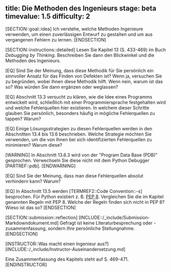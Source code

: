 title: Die Methoden des Ingenieurs
stage: beta
timevalue: 1.5
difficulty: 2
---
[SECTION::goal::idea]
Ich verstehe, welche Methoden Ingenieure verwenden, um einen zuverlässigen Entwurf zu gestalten
und um aus vergangenen Fehlern zu lernen.
[ENDSECTION]

[SECTION::instructions::detailed]
Lesen Sie Kapitel 13 (S. 433-469) im Buch _Debugging by Thinking_. 
Beschreiben Sie dann den Blickwinkel und die Methoden des Ingenieurs.

[EQ] Sind Sie der Meinung, dass diese Methodik für Sie persönlich
ein sinnvoller Ansatz für das Finden von Defekten ist?
Wenn ja, versuchen Sie zu begründen, wobei Ihnen diese Methodik hilft.
Wenn nein, warum ist das so? 
Was würden Sie dann ergänzen oder weglassen?

[EQ] Abschnitt 13.3 versucht zu klären, wie die Idee eines Programms entwickelt wird, 
schließlich mit einer Programmiersprache festgehalten wird 
und welche Fehlerquellen hier existieren.
In welchem dieser Schritte glauben Sie persönlich, 
besonders häufig in mögliche Fehlerquellen zu tappen?
Warum?

[EQ] Einige Lösungsstrategien zu diesen Fehlerquellen werden 
in den Abschnitten 13.4 bis 13.6 beschrieben.
Welche Strategie möchten Sie verwenden, um die von Ihnen 
bei sich identifizierten Fehlerquellen zu minimieren?
Warum diese?

[WARNING]
In Abschnitt 13.6.3 wird von der "Program Data Base (PDB)" gesprochen.
Verwechseln Sie diese nicht mit dem Python Debugger [PARTREF::pdb].
[ENDWARNING]

[EQ] Sind Sie der Meinung, dass man diese Fehlerquellen absolut verhindern kann?
Warum?

[EQ] In Abschnitt 13.5 werden [TERMREF2::Code Convention::-s] besprochen. 
Für Python existiert z. B. [PEP 8](https://peps.python.org/pep-0008/).
Vergleichen Sie die im Kapitel genannten Regeln mit PEP 8.
Welche der Regeln finden sich nicht in PEP 8?
Wieso ist das so?
[ENDSECTION]

[SECTION::submission::reflection]
[INCLUDE::/_include/Submission-Markdowndokument.md]
Gefragt ist keine Literaturbesprechung oder -zusammenfassung,
sondern _Ihre_ persönliche Stellungnahme.
[ENDSECTION]

[INSTRUCTOR::Was macht einen Ingenieur aus?]
[INCLUDE::/_include/Instructor-Auseinandersetzung.md]

Eine Zusammenfassung des Kapitels steht auf S. 469-471.
[ENDINSTRUCTOR]